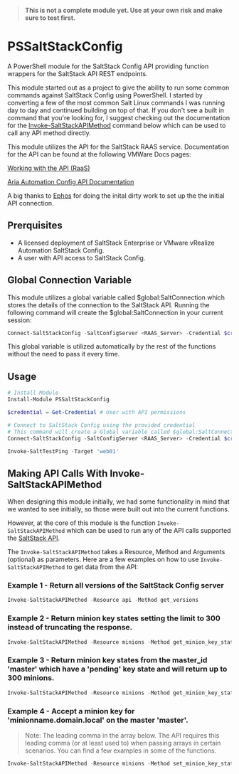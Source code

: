 > **This is not a complete module yet. Use at your own risk and make sure to test first.**

# PSSaltStackConfig
A PowerShell module for the SaltStack Config API providing function wrappers for the SaltStack API REST endpoints.

This module started out as a project to give the ability to run some common commands against SaltStack Config using PowerShell. I started by converting a few of the most common Salt Linux commands I was running day to day and continued building on top of that. If you don't see a built in command that you're looking for, I suggest checking out the documentation for the [Invoke-SaltStackAPIMethod](#making-api-calls-with-invoke-saltstackapimethod) command below which can be used to call any API method directly.

This module utilizes the API for the SaltStack RAAS service. Documentation for the API can be found at the following VMWare Docs pages:

[Working with the API (RaaS)](https://docs.vmware.com/en/VMware-vRealize-Automation-SaltStack-Config/8.4/use-manage-saltstack-config/GUID-FF1A0E3A-CA19-4139-B9DC-C32DC4F76202.html)

[Aria Automation Config API Documentation](https://developer.vmware.com/apis/1179/saltstack-config-raas)

A big thanks to [Ephos](https://github.com/ephos) for doing the inital dirty work to set up the the initial API connection.

## Prerquisites
- A licensed deployment of SaltStack Enterprise or VMware vRealize Automation SaltStack Config.
- A user with API access to SaltStack Config.

## Global Connection Variable
This module utilizes a global variable called $global:SaltConnection which stores the details of the connection to the SaltStack API. Running the following command will create the $global:SaltConnection in your current session:

```powershell
Connect-SaltStackConfig -SaltConfigServer <RAAS_Server> -Credential $credential
```

This global variable is utilized automatically by the rest of the functions without the need to pass it every time.

## Usage
```powershell
# Install Module
Install-Module PSSaltStackConfig

$credential = Get-Credential # User with API permissions

# Connect to SaltStack Config using the provided credential
# This command will create a Global variable called $global:SaltConnection which will be used for the rest of the functions in this module
Connect-SaltStackConfig -SaltConfigServer <RAAS_Server> -Credential $credential

Invoke-SaltTestPing -Target 'web01'

```

## Making API Calls With Invoke-SaltStackAPIMethod
When designing this module initially, we had some functionality in mind that we wanted to see initially, so those were built out into the current functions.

However, at the core of this module is the function `Invoke-SaltStackAPIMethod` which can be used to run any of the API calls supported the [SaltStack API](https://developer.vmware.com/apis/1179/saltstack-config-raas). 

The `Invoke-SaltStackAPIMethod` takes a Resource, Method and Arguments (optional) as parameters. Here are a few examples on how to use `Invoke-SaltStackAPIMethod` to get data from the API:

### Example 1 - Return all versions of the SaltStack Config server

```powershell
Invoke-SaltStackAPIMethod -Resource api -Method get_versions
```

### Example 2 - Return minion key states setting the limit to 300 instead of truncating the response.

```powershell
Invoke-SaltStackAPIMethod -Resource minions -Method get_minion_key_state -Arguments @{'limit'=300}
```

### Example 3 - Return minion key states from the master_id 'master'  which have a 'pending' key state and will return up to 300 minions.

```powershell
Invoke-SaltStackAPIMethod -Resource minions -Method get_minion_key_state -Arguments @{'limit'=300; 'master_id'='master'; 'key_state'='pending'}
```

### Example 4 - Accept a minion key for 'minionname.domain.local' on the master 'master'.

> Note: The leading comma in the array below. The API requires this leading comma (or at least used to) when passing arrays in certain scenarios. You can find a few examples in some of the functions. 

```powershell
Invoke-SaltStackAPIMethod -Resource minions -Method set_minion_key_state -Arguments @{'state'='accept'; 'minions' = @(,@('master', 'minionname.domain.local'))}
```

